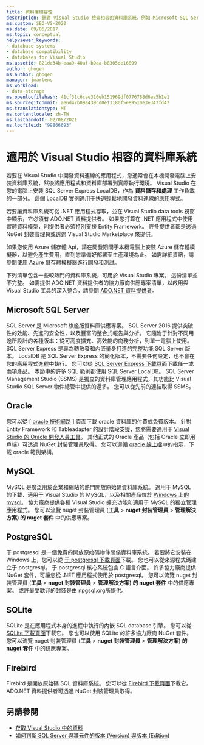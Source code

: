 ```yaml
---
title: 資料庫相容性
description: 針對 Visual Studio 檢查相容的資料庫系統，例如 Microsoft SQL Server、Oracle、MySQL、于 postgresql、SQLite 和 Firebird。
ms.custom: SEO-VS-2020
ms.date: 09/06/2017
ms.topic: conceptual
helpviewer_keywords:
- database systems
- database compatibility
- databases for Visual Studio
ms.assetid: 821de34b-eaa9-40af-b9aa-b8305de16899
author: ghogen
ms.author: ghogen
manager: jmartens
ms.workload:
- data-storage
ms.openlocfilehash: 41cf31c6cae310eb151969df0776788d6ea5b1e1
ms.sourcegitcommit: ae6d47b09a439cd0e13180f5e89510e3e347fd47
ms.translationtype: MT
ms.contentlocale: zh-TW
ms.lasthandoff: 02/08/2021
ms.locfileid: "99866693"
---
```

# <a name="compatible-database-systems-for-visual-studio"></a>適用於 Visual Studio 相容的資料庫系統

若要在 Visual Studio 中開發資料連線的應用程式，您通常會在本機開發電腦上安裝資料庫系統，然後將應用程式和資料庫部署到實際執行環境。 Visual Studio 在您的電腦上安裝 SQL Server Express LocalDB，作為 **資料儲存和處理** 工作負載的一部分。 這個 LocalDB 實例適用于快速輕鬆地開發資料連線的應用程式。

若要讓資料庫系統可從 .NET 應用程式存取，並在 Visual Studio data tools 視窗中顯示，它必須有 ADO.NET 資料提供者。 如果您打算在 .NET 應用程式中使用實體資料模型，則提供者必須特別支援 Entity Framework。 許多提供者都是透過 NuGet 封裝管理員或透過 Visual Studio Marketplace 來提供。

如果您使用 Azure 儲存體 Api，請在開發期間于本機電腦上安裝 Azure 儲存體模擬器，以避免產生費用，直到您準備好部署至生產環境為止。 如需詳細資訊，請參閱[使用 Azure 儲存體模擬器進行開發和測試](/azure/storage/common/storage-use-emulator)。

下列清單包含一些較熱門的資料庫系統，可用於 Visual Studio 專案。 這份清單並不完整。 如需提供 ADO.NET 資料提供者的協力廠商供應專案清單，以啟用與 Visual Studio 工具的深入整合，請參閱 [ADO.NET 資料提供者](/dotnet/framework/data/adonet/data-providers)。

## <a name="microsoft-sql-server"></a>Microsoft SQL Server

SQL Server 是 Microsoft 旗艦版資料庫供應專案。 SQL Server 2016 提供突破性的效能、先進的安全性，以及豐富的整合式報告與分析。 它隨附于針對不同用途所設計的各種版本：從可高度擴充、高效能的商務分析，到單一電腦上使用。 SQL Server Express 是專為轉散發和內嵌量身打造的完整功能 SQL Server 版本。  LocalDB 是 SQL Server Express 的簡化版本，不需要任何設定，也不會在您的應用程式進程中執行。 您可以從 [SQL Server Express 下載頁面](https://www.microsoft.com/sql-server/sql-server-editions-express)下載任一或兩項產品。 本節中的許多 SQL 範例都使用 SQL Server LocalDB。 SQL Server Management Studio (SSMS) 是獨立的資料庫管理應用程式，其功能比 Visual Studio SQL Server 物件總管中提供的還多。 您可以從先前的連結取得 SSMS。

## <a name="oracle"></a>Oracle

您可以從 [ [oracle 技術網路](https://www.oracle.com/database/technologies/oracle-database-software-downloads.html) ] 頁面下載 oracle 資料庫的付費或免費版本。 針對 Entity Framework 和 Tableadapter 的設計階段支援，您將需要適用于 [Visual Studio 的 Oracle 開發人員工具](https://www.oracle.com/database/technologies/developer-tools/visual-studio/)。 其他正式的 Oracle 產品（包括 Oracle 立即用戶端）可透過 NuGet 封裝管理員取得。 您可以遵循 [oracle 線上檔](https://docs.oracle.com/cd/E11882_01/server.112/e10831/toc.htm)中的指示，下載 oracle 範例架構。

## <a name="mysql"></a>MySQL

MySQL 是廣泛用於企業和網站的熱門開放原始碼資料庫系統。 適用于 MySQL 的下載、適用于 Visual Studio 的 MySQL，以及相關產品位於 [Windows 上的 mysql](https://www.mysql.com/why-mysql/windows/)。 協力廠商提供各種 Visual Studio 擴充功能和適用于 MySQL 的獨立管理應用程式。 您可以流覽 nuget 封裝管理員 (**工具**  >  **nuget 封裝管理員**  >  **管理解決方案) 的 nuget 套件** 中的供應專案。

## <a name="postgresql"></a>PostgreSQL

于 postgresql 是一個免費的開放原始碼物件關係資料庫系統。 若要將它安裝在 Windows 上，您可以從 [于 postgresql 下載頁面](https://www.postgresql.org/download/windows/)下載。 您也可以從來源程式碼建立于 postgresql。 于 postgresql 核心系統包含 C 語言介面。 許多協力廠商提供 NuGet 套件，可讓您從 .NET 應用程式使用於 postgresql。 您可以流覽 nuget 封裝管理員 (**工具**  >  **nuget 封裝管理員**  >  **管理解決方案) 的 nuget 套件** 中的供應專案。 或許最受歡迎的封裝是由 [npgsql.org](http://www.npgsql.org)所提供。

## <a name="sqlite"></a>SQLite

SQLite 是在應用程式本身的進程中執行的內嵌 SQL database 引擎。 您可以從 [SQLite 下載頁面](https://www.sqlite.org/download.html)下載它。 您也可以使用 SQLite 的許多協力廠商 NuGet 套件。 您可以流覽 nuget 封裝管理員 (**工具**  >  **nuget 封裝管理員**  >  **管理解決方案) 的 nuget 套件** 中的供應專案。

## <a name="firebird"></a>Firebird

Firebird 是開放原始碼 SQL 資料庫系統。 您可以從 [Firebird 下載頁面](http://firebirdsql.org/en/downloads/)下載它。 ADO.NET 資料提供者可透過 NuGet 封裝管理員取得。

## <a name="see-also"></a>另請參閱

- [存取 Visual Studio 中的資料](../data-tools/accessing-data-in-visual-studio.md)
- [如何判斷 SQL Server 與其元件的版本 (Version) 與版本 (Edition)](https://support.microsoft.com/help/321185/how-to-determine-the-version-edition-and-update-level-of-sql-server-an)
